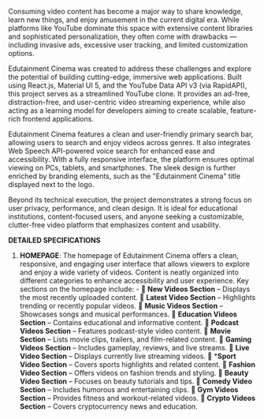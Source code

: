 Consuming video content has become a major way to share knowledge, learn new things, and enjoy amusement in the current digital era. While platforms like YouTube dominate this space with extensive content libraries and sophisticated personalization, they often come with drawbacks — including invasive ads, excessive user tracking, and limited customization options.

Edutainment Cinema was created to address these challenges and explore the potential of building cutting-edge, immersive web applications. Built using React.js, Material UI 5, and the YouTube Data API v3 (via RapidAPI), this project serves as a streamlined YouTube clone. It provides an ad-free, distraction-free, and user-centric video streaming experience, while also acting as a learning model for developers aiming to create scalable, feature-rich frontend applications.

Edutainment Cinema features a clean and user-friendly primary search bar, allowing users to search and enjoy videos across genres. It also integrates Web Speech API-powered voice search for enhanced ease and accessibility. With a fully responsive interface, the platform ensures optimal viewing on PCs, tablets, and smartphones. The sleek design is further enriched by branding elements, such as the "Edutainment Cinema" title displayed next to the logo.

Beyond its technical execution, the project demonstrates a strong focus on user privacy, performance, and clean design. It is ideal for educational institutions, content-focused users, and anyone seeking a customizable, clutter-free video platform that emphasizes content and usability.

**DETAILED SPECIFICATIONS** 
 
1. **HOMEPAGE**: 
The homepage of Edutainment Cinema offers a clean, responsive, and 
engaging user interface that allows viewers to explore and enjoy a wide variety 
of videos. Content is neatly organized into different categories to enhance 
accessibility and user experience. Key sections on the homepage include: - 
 **New Videos Section** – Displays the most recently uploaded content. 
 **Latest Video Section** – Highlights trending or recently popular videos. 
 **Music Videos Section** – Showcases songs and musical performances. 
 **Education Videos Section** – Contains educational and informative content. 
 **Podcast Videos Section** – Features podcast-style video content. 
 **Movie Section** – Lists movie clips, trailers, and film-related content. 
 **Gaming Videos Section** – Includes gameplay, reviews, and live streams. 
 **Live Video Section** – Displays currently live streaming videos. 
 ***Sport Video Section** – Covers sports highlights and related content. 
 **Fashion Video Section** – Offers videos on fashion trends and styling. 
 **Beauty Video Section** – Focuses on beauty tutorials and tips. 
 **Comedy Video Section** – Includes humorous and entertaining clips. 
 **Gym Videos Section** – Provides fitness and workout-related videos. 
 **Crypto Videos Section** – Covers cryptocurrency news and education.
